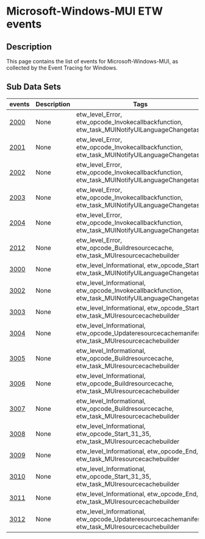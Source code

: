 # Microsoft-Windows-MUI ETW events

## Description
This page contains the list of events for Microsoft-Windows-MUI, as collected by the Event Tracing for Windows.

## Sub Data Sets
|events|Description|Tags|
|---|---|---|
|[2000](events/event-2000.md)|None|etw_level_Error, etw_opcode_Invokecallbackfunction, etw_task_MUINotifyUILanguageChangetask|
|[2001](events/event-2001.md)|None|etw_level_Error, etw_opcode_Invokecallbackfunction, etw_task_MUINotifyUILanguageChangetask|
|[2002](events/event-2002.md)|None|etw_level_Error, etw_opcode_Invokecallbackfunction, etw_task_MUINotifyUILanguageChangetask|
|[2003](events/event-2003.md)|None|etw_level_Error, etw_opcode_Invokecallbackfunction, etw_task_MUINotifyUILanguageChangetask|
|[2004](events/event-2004.md)|None|etw_level_Error, etw_opcode_Invokecallbackfunction, etw_task_MUINotifyUILanguageChangetask|
|[2012](events/event-2012.md)|None|etw_level_Error, etw_opcode_Buildresourcecache, etw_task_MUIresourcecachebuilder|
|[3000](events/event-3000.md)|None|etw_level_Informational, etw_opcode_Start, etw_task_MUINotifyUILanguageChangetask|
|[3002](events/event-3002.md)|None|etw_level_Informational, etw_opcode_Invokecallbackfunction, etw_task_MUINotifyUILanguageChangetask|
|[3003](events/event-3003.md)|None|etw_level_Informational, etw_opcode_Start, etw_task_MUIresourcecachebuilder|
|[3004](events/event-3004.md)|None|etw_level_Informational, etw_opcode_Updateresourcecachemanifest, etw_task_MUIresourcecachebuilder|
|[3005](events/event-3005.md)|None|etw_level_Informational, etw_opcode_Buildresourcecache, etw_task_MUIresourcecachebuilder|
|[3006](events/event-3006.md)|None|etw_level_Informational, etw_opcode_Buildresourcecache, etw_task_MUIresourcecachebuilder|
|[3007](events/event-3007.md)|None|etw_level_Informational, etw_opcode_Buildresourcecache, etw_task_MUIresourcecachebuilder|
|[3008](events/event-3008.md)|None|etw_level_Informational, etw_opcode_Start_31_35, etw_task_MUIresourcecachebuilder|
|[3009](events/event-3009.md)|None|etw_level_Informational, etw_opcode_End, etw_task_MUIresourcecachebuilder|
|[3010](events/event-3010.md)|None|etw_level_Informational, etw_opcode_Start_31_35, etw_task_MUIresourcecachebuilder|
|[3011](events/event-3011.md)|None|etw_level_Informational, etw_opcode_End, etw_task_MUIresourcecachebuilder|
|[3012](events/event-3012.md)|None|etw_level_Informational, etw_opcode_Updateresourcecachemanifest, etw_task_MUIresourcecachebuilder|

